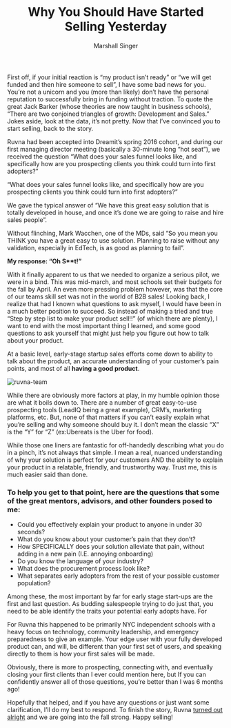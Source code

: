 ﻿---
layout: blog
title: Why You Should Have Started Selling Yesterday
description: There’s a quintessential moment in the history of my startup, Ruvna, and it’s an experience I have sadly realized happens to many B2B startups. After speaking to anyone relevant to your recently launched app/company/whatever, you realize that you should have started truly selling your “world-changing” solution the minute you had something resembling an MVP.
coverImage: 
publishDate: Jul 28, 2016

author: Marshall Singer
authorProfile: 
authorImage: /img/marshall-singer.png
---

First off, if your initial reaction is “my product isn’t ready” or “we will get funded and then hire someone to sell”, I have some bad news for you. You’re not a unicorn and you (more than likely) don’t have the personal reputation to successfully bring in funding without traction. To quote the great Jack Barker (whose theories are now taught in business schools), “There are two conjoined triangles of growth: Development and Sales.” Jokes aside, look at the data, it’s not pretty. Now that I’ve convinced you to start selling, back to the story.

Ruvna had been accepted into Dreamit’s spring 2016 cohort, and during our first managing director meeting (basically a 30-minute long “hot seat”), we received the question “What does your sales funnel looks like, and specifically how are you prospecting clients you think could turn into first adopters?”

“What does your sales funnel looks like, and specifically how are you prospecting clients you think could turn into first adopters?”

We gave the typical answer of “We have this great easy solution that is totally developed in house, and once it’s done we are going to raise and hire sales people”.

Without flinching, Mark Wacchen, one of the MDs, said “So you mean you THINK you have a great easy to use solution. Planning to raise without any validation, especially in EdTech, is as good as planning to fail”.

**My response: “Oh S\*\*t!”**

With it finally apparent to us that we needed to organize a serious pilot, we were in a bind. This was mid-march, and most schools set their budgets for the fall by April. An even more pressing problem however, was that the core of our teams skill set was not in the world of B2B sales! Looking back, I realize that had I known what questions to ask myself, I would have been in a much better position to succeed. So instead of making a tried and true “Step by step list to make your product sell!!” (of which there are plenty), I want to end with the most important thing I learned, and some good questions to ask yourself that might just help you figure out how to talk about your product.

At a basic level, early-stage startup sales efforts come down to ability to talk about the product, an accurate understanding of your customer’s pain points, and most of all **having a good product**.

![ruvna-team](img/ruvna-team.jpg)

While there are obviously more factors at play, in my humble opinion those are what it boils down to. There are a number of great easy-to-use prospecting tools (LeadIQ being a great example), CRM’s, marketing platforms, etc. But, none of that matters if you can’t easily explain what you’re selling and why someone should buy it. I don’t mean the classic “X” is the “Y” for “Z” (ex:Ubereats is the Uber for food).

While those one liners are fantastic for off-handedly describing what you do in a pinch, it’s not always that simple. I mean a real, nuanced understanding of why your solution is perfect for your customers AND the ability to explain your product in a relatable, friendly, and trustworthy way. Trust me, this is much easier said than done.

### To help you get to that point, here are the questions that some of the great mentors, advisors, and other founders posed to me:

*   Could you effectively explain your product to anyone in under 30 seconds?
*   What do you know about your customer’s pain that they don’t?
*   How SPECIFICALLY does your solution alleviate that pain, without adding in a new pain (I.E. annoying onboarding)
*   Do you know the language of your industry?
*   What does the procurement process look like?
*   What separates early adopters from the rest of your possible customer population?

Among these, the most important by far for early stage start-ups are the first and last question. As budding salespeople trying to do just that, you need to be able identify the traits your potential early adopts have. For

For Ruvna this happened to be primarily NYC independent schools with a heavy focus on technology, community leadership, and emergency preparedness to give an example. Your edge user with your fully developed product can, and will, be different than your first set of users, and speaking directly to them is how your first sales will be made.

Obviously, there is more to prospecting, connecting with, and eventually closing your first clients than I ever could mention here, but If you can confidently answer all of those questions, you’re better than I was 6 months ago!

Hopefully that helped, and if you have any questions or just want some clarification, I’ll do my best to respond. To finish the story, Ruvna [turned out alright](http://technical.ly/dc/2016/07/05/ruvna-pivot/) and we are going into the fall strong. Happy selling!